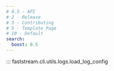 ```yaml
---
# 0.5 - API
# 2 - Release
# 3 - Contributing
# 5 - Template Page
# 10 - Default
search:
  boost: 0.5
---
```


::: faststream.cli.utils.logs.load_log_config
